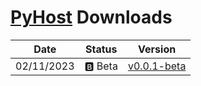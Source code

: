 # [PyHost](README.md "Back") Downloads

| Date       | Status    | Version                                                                                                                   |
| ---------- | --------- | ------------------------------------------------------------------------------------------------------------------------- |
| 02/11/2023 | 🅱️ Beta | [v0.0.1-beta](https://github.com/GloriousGlider8/PyHost/releases/download/beta/PyHost-main.zip "Download this version as .zip") |
